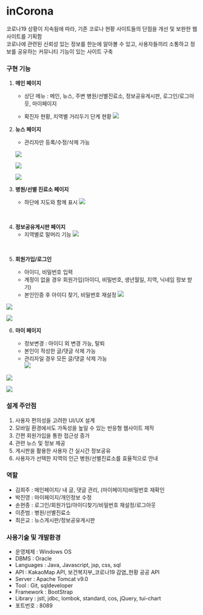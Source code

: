 
# inCorona

코로나19 상황이 지속됨에 따라, 기존 코로나 현황 사이트들의 단점을 개선 및 보완한 웹사이트를 기획함</br>
코로나에 관련된 신뢰성 있는 정보를 한눈에 알아볼 수 있고, 사용자들끼리 소통하고 정보를 공유하는 커뮤니티 기능이 있는 사이트 구축


### 구현 기능
1. **메인 페이지** 
   
   - 상단 메뉴 : 메인, 뉴스, 주변 병원/선별진료소, 정보공유게시판, 로그인/로그아웃, 마이페이지
   
   - 확진자 현황, 지역별 거리두기 단계 현황
![](https://i.imgur.com/IUWmbB2.png)
   
   
   
2. **뉴스 페이지**

   - 관리자만 등록/수정/삭제 가능 
   
   ![](https://i.imgur.com/CNfdY0z.png)

   ![](https://i.imgur.com/amzNEdk.png)

   ![](https://i.imgur.com/7tRmZGD.png)


3. **병원/선별 진료소 페이지**
   - 하단에 지도와 함께 표시
   ![](https://i.imgur.com/NTGbH4s.png)


​     

4. **정보공유게시판 페이지**
   - 지역별로 말머리 기능
   ![](https://i.imgur.com/Ct2zoKv.png)


​     

5. **회원가입/로그인**
   
   - 아이디, 비밀번호 입력
   - 계정이 없을 경우 회원가입(아이디, 비밀번호, 생년월일, 지역, 닉네임 정보 받기)
   - 본인인증 후 아이디 찾기, 비밀번호 재설정
![](https://i.imgur.com/6ir25ok.png)
   
![](https://i.imgur.com/Qaqe6HG.png)
   
![](https://i.imgur.com/HiBiPIz.png)
   
  
   
6. **마이 페이지**
   
   - 정보변경 : 아이디 외 변경 가능, 탈퇴
   - 본인이 작성한 글/댓글 삭제 가능
   - 관리자일 경우 모든 글/댓글 삭제 가능	
![](https://i.imgur.com/gFyiQE3.png)
   
![](https://i.imgur.com/LJq4mSN.png)
   
   ![](https://i.imgur.com/bfc7avT.png)

### 설계 주안점
1. 사용자 편의성을 고려한 UI/UX 설계
2. 모바일 환경에서도 가독성을 높일 수 있는 반응형 웹사이트 제작
3. 간편 회원가입을 통한 접근성 증가
4. 관련 뉴스 및 정보 제공
5. 게시판을 활용한 사용자 간 실시간 정보공유
6. 사용자가 선택한 지역의 인근 병원/선별진료소를 효율적으로 안내



### 역할
- 김희주 : 메인페이지/ 내 글, 댓글 관리, (마이페이지)비밀번호 재확인
- 박진영 : 마이페이지/개인정보 수정
- 손현종 : 로그인/회원가입/아이디찾기/비밀번호 재설정/로그아웃
- 이준범 : 병원/선별진료소
- 최은교 : 뉴스게시판/정보공유게시판



### 사용기술 및 개발환경
- 운영체제 : Windows OS
- DBMS : Oracle
- Languages : Java, Javascript, jsp, css, sql
- API : KakaoMap API, 보건복지부_코로나19 감염_현황 공공 API
- Server : Apache Tomcat v9.0
- Tool : Git, sqldeveloper
- Framework : BootStrap
- Library : jstl, jdbc, lombok, standard, cos, jQuery, tui-chart
- 포트번호 : 8089
